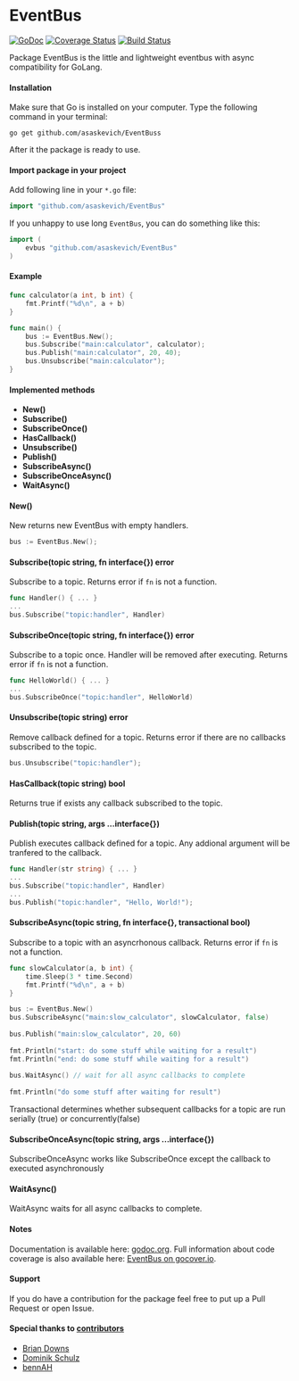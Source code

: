 EventBus
======
[![GoDoc](https://godoc.org/github.com/asaskevich/EventBus?status.svg)](https://godoc.org/github.com/asaskevich/EventBus) [![Coverage Status](https://img.shields.io/coveralls/asaskevich/EventBus.svg)](https://coveralls.io/r/asaskevich/EventBus?branch=master) [![Build Status](https://travis-ci.org/asaskevich/EventBus.svg)](https://travis-ci.org/asaskevich/EventBus)

Package EventBus is the little and lightweight eventbus with async compatibility for GoLang.

#### Installation
Make sure that Go is installed on your computer.
Type the following command in your terminal:

	go get github.com/asaskevich/EventBuss

After it the package is ready to use.

#### Import package in your project
Add following line in your `*.go` file:
```go
import "github.com/asaskevich/EventBus"
```
If you unhappy to use long `EventBus`, you can do something like this:
```go
import (
	evbus "github.com/asaskevich/EventBus"
)
```

#### Example
```go
func calculator(a int, b int) {
	fmt.Printf("%d\n", a + b)
}

func main() {
	bus := EventBus.New();
	bus.Subscribe("main:calculator", calculator);
	bus.Publish("main:calculator", 20, 40);
	bus.Unsubscribe("main:calculator");
}
```

#### Implemented methods
* **New()**
* **Subscribe()**
* **SubscribeOnce()**
* **HasCallback()**
* **Unsubscribe()**
* **Publish()**
* **SubscribeAsync()**
* **SubscribeOnceAsync()**
* **WaitAsync()**

#### New()
New returns new EventBus with empty handlers.
```go
bus := EventBus.New();
```

#### Subscribe(topic string, fn interface{}) error
Subscribe to a topic. Returns error if `fn` is not a function.
```go
func Handler() { ... }
...
bus.Subscribe("topic:handler", Handler)
```

#### SubscribeOnce(topic string, fn interface{}) error
Subscribe to a topic once. Handler will be removed after executing. Returns error if `fn` is not a function.
```go
func HelloWorld() { ... }
...
bus.SubscribeOnce("topic:handler", HelloWorld)
```

#### Unsubscribe(topic string) error
Remove callback defined for a topic. Returns error if there are no callbacks subscribed to the topic.
```go
bus.Unsubscribe("topic:handler");
```

#### HasCallback(topic string) bool
Returns true if exists any callback subscribed to the topic.

#### Publish(topic string, args ...interface{})
Publish executes callback defined for a topic. Any addional argument will be tranfered to the callback.
```go
func Handler(str string) { ... }
...
bus.Subscribe("topic:handler", Handler)
...
bus.Publish("topic:handler", "Hello, World!");
```

#### SubscribeAsync(topic string, fn interface{}, transactional bool)
Subscribe to a topic with an asyncrhonous callback. Returns error if `fn` is not a function.
```go
func slowCalculator(a, b int) {
	time.Sleep(3 * time.Second)
	fmt.Printf("%d\n", a + b)
}

bus := EventBus.New()
bus.SubscribeAsync("main:slow_calculator", slowCalculator, false)
	
bus.Publish("main:slow_calculator", 20, 60)
	
fmt.Println("start: do some stuff while waiting for a result")
fmt.Println("end: do some stuff while waiting for a result") 
	
bus.WaitAsync() // wait for all async callbacks to complete
	
fmt.Println("do some stuff after waiting for result") 
```
Transactional determines whether subsequent callbacks for a topic are run serially (true) or concurrently(false)

#### SubscribeOnceAsync(topic string, args ...interface{})
SubscribeOnceAsync works like SubscribeOnce except the callback to executed asynchronously

####  WaitAsync()
WaitAsync waits for all async callbacks to complete.

#### Notes
Documentation is available here: [godoc.org](https://godoc.org/github.com/asaskevich/EventBus).
Full information about code coverage is also available here: [EventBus on gocover.io](http://gocover.io/github.com/asaskevich/EventBus).

#### Support
If you do have a contribution for the package feel free to put up a Pull Request or open Issue.

#### Special thanks to [contributors](https://github.com/asaskevich/EventBus/graphs/contributors)
* [Brian Downs](https://github.com/briandowns)
* [Dominik Schulz](https://github.com/gittex)
* [bennAH](https://github.com/bennAH)
